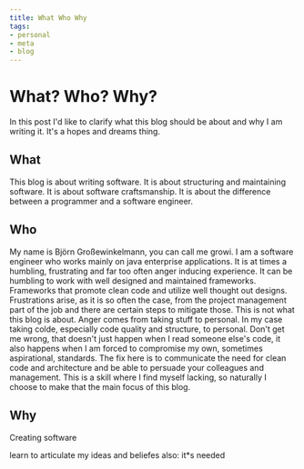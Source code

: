 ```yaml
---
title: What Who Why
tags:
- personal
- meta
- blog
---
```

# What? Who? Why?
In this post I'd like to clarify what this blog should be about and why I am writing it. It's a hopes and dreams thing.

## What
This blog is about writing software. It is about structuring and maintaining software. It is about software craftsmanship. It is about the difference between a programmer and a software engineer.

## Who 
My name is Björn Großewinkelmann, you can call me growi. I am a software engineer who works mainly on java enterprise applications. It is at times a humbling, frustrating and far too often anger inducing experience. 
It can be humbling to work with well designed and maintained frameworks. Frameworks that promote clean code and utilize well thought out designs.
Frustrations arise, as it is so often the case, from the project management part of the job and there are certain steps to mitigate those. This is not what this blog is about.
Anger comes from taking stuff to personal. In my case taking colde, especially code quality and structure, to personal. Don't get me wrong, that doesn't just happen when I read someone else's code, it also happens when I am forced to compromise my own, sometimes aspirational, standards. The fix here is to communicate the need for clean code and architecture and be able to persuade your colleagues and management. This is a skill where I find myself lacking, so naturally I choose to make that the main focus of this blog.

## Why

Creating software 

learn to articulate my ideas and beliefes
also: it*s needed
<!--stackedit_data:
eyJoaXN0b3J5IjpbLTE4NDE4ODc3NjAsMTA1NTk4MTUyNCwyMD
A3NjEwMDg2LC0zMzYwOTg3ODUsMTk4MzgzNTQyNSwtMjAwOTI5
NzAzNywtMTU4NDk2MTE0NywtNDQ0Njk5OTE0LDE0ODE2ODkxMD
MsLTYxMDM3MzQ3OCwtMTA5OTg0MzkyLC01NTEyNTIwMjAsMTk2
MzY1MzE5NCwxMjUxMTQxNDY3LDExMDE0NDUxMzQsLTE2ODk1OD
Q0OTcsLTE3Mzc3MTI3NTEsLTU3NDY1MzY4LDE5MzY3NTU0NDks
LTUwMDQ3NDIzNl19
-->